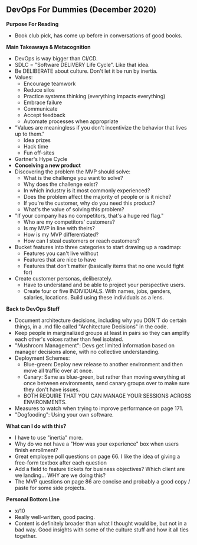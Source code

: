 ## DevOps For Dummies (December 2020)

**Purpose For Reading**
- Book club pick, has come up before in conversations of good books.
 
**Main Takeaways & Metacognition**
- DevOps is way bigger than CI/CD.
- SDLC = "Software DELIVERY Life Cycle". Like that idea.
- Be DELIBERATE about culture. Don't let it be run by inertia.
- Values:
	- Encourage teamwork
	- Reduce silos
	- Practice systems thinking (everything impacts everything)
	- Embrace failure
	- Communicate
	- Accept feedback
	- Automate processes when appropriate
- "Values are meaningless if you don't incentivize the behavior that lives up to them."
	- Idea prizes
	- Hack time
	- Fun off-sites
- Gartner's Hype Cycle
- **Conceiving a new product**
- Discovering the problem the MVP should solve:
	- What is the challenge you want to solve?
	- Why does the challenge exist?
	- In which industry is it most commonly experienced?
	- Does the problem affect the majority of people or is it niche?
	- If you're the customer, why do you need this product?
	- What's the value of solving this problem?
- "If your company has no competitors, that's a huge red flag."
	- Who are my competitors' customers?
	- Is my MVP in line with theirs?
	- How is my MVP differentiated?
	- How can I steal customers or reach customers?
- Bucket features into three categories to start drawing up a roadmap:
	- Features you can't live without
	- Features that are nice to have
	- Features that don't matter (basically items that no one would fight for)
- Create customer personas, deliberately.
	- Have to understand and be able to project your perspective users.
	- Create four or five INDIVIDUALS. With names, jobs, genders, salaries, locations. Build using these individuals as a lens.

**Back to DevOps Stuff**
- Document architecture decisions, including why you DON'T do certain things, in a .md file called "Architecture Decisions" in the code.
- Keep people in marginalized groups at least in pairs so they can amplify each other's voices rather than feel isolated.
- "Mushroom Management": Devs get limited information based on manager decisions alone, with no collective understanding.
- Deployment Schemes:
	- Blue-green: Deploy new release to another environment and then move all traffic over at once.
	- Canary: Same as blue-green, but rather than moving everything at once between environments, send canary groups over to make sure they don't have issues.
	- BOTH REQUIRE THAT YOU CAN MANAGE YOUR SESSIONS ACROSS ENVIRONMENTS.
- Measures to watch when trying to improve performance on page 171.
- "Dogfooding": Using your own software.

**What can I do with this?**
- I have to use "inertia" more.
- Why do we not have a "How was your experience" box when users finish enrollment?
- Great employee poll questions on page 66. I like the idea of giving a free-form textbox after each question
- Add a field to feature tickets for business objectives? Which client are we landing... WHY are we doing this?
- The MVP questions on page 86 are concise and probably a good copy / paste for some side projects.


**Personal Bottom Line**
- x/10
- Really well-written, good pacing.
- Content is definitely broader than what I thought would be, but not in a bad way. Good insights with some of the culture stuff and how it all ties together.
<!--stackedit_data:
eyJoaXN0b3J5IjpbLTEyNDM3MDA4MDEsLTgwODUzNzU5NCwxND
Y3NDcwNDEsLTE1MTIyODA3MDEsLTc3NTg3MDA4OCwxNjA0ODE3
NjE1LDI3MzI2MDgyMCw4MjE5ODA0NzNdfQ==
-->